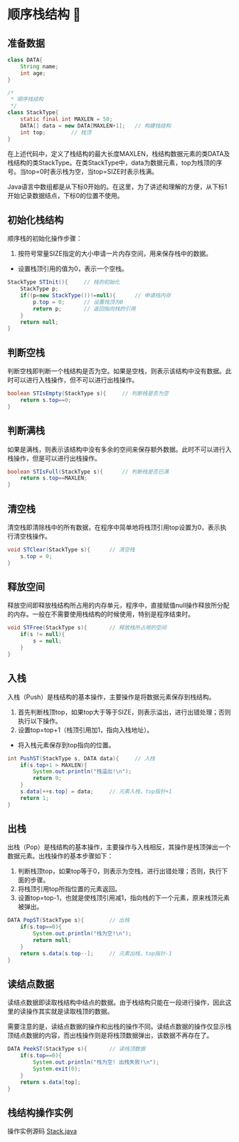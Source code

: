 # 顺序栈结构 :cherries:

## 准备数据
```java
class DATA{
	String name;
	int age;
}

/*
 * 顺序栈结构
 */
class StackType{				
	static final int MAXLEN = 50;
	DATA[] data = new DATA[MAXLEN+1];	// 构建栈结构
	int top;		// 栈顶
}
```
在上述代码中，定义了栈结构的最大长度MAXLEN，栈结构数据元素的类DATA及栈结构的类StackType。在类StackType中，data为数据元素，top为栈顶的序号。当top=0时表示栈为空，当top=SIZE时表示栈满。

Java语言中数组都是从下标0开始的。在这里，为了讲述和理解的方便，从下标1开始记录数据结点，下标0的位置不使用。
## 初始化栈结构
顺序栈的初始化操作步骤：
1. 按符号常量SIZE指定的大小申请一片内存空间，用来保存栈中的数据。
- 设置栈顶引用的值为0，表示一个空栈。
```java
StackType STInit(){		// 栈的初始化
	StackType p;
	if((p=new StackType())!=null){		// 申请栈内存
		p.top = 0;		// 设置栈顶为0
		return p;		// 返回指向栈的引用
	}
	return null;
}
```
## 判断空栈
判断空栈即判断一个栈结构是否为空。如果是空栈，则表示该结构中没有数据。此时可以进行入栈操作，但不可以进行出栈操作。
```java
boolean STIsEmpty(StackType s){		// 判断栈是否为空
	return s.top==0;
}
```
## 判断满栈
如果是满栈，则表示该结构中没有多余的空间来保存额外数据。此时不可以进行入栈操作，但是可以进行出栈操作。
```java
boolean STIsFull(StackType s){		// 判断栈是否已满
	return s.top==MAXLEN;
}
```
## 清空栈
清空栈即清除栈中的所有数据，在程序中简单地将栈顶引用top设置为0，表示执行清空栈操作。
```java
void STClear(StackType s){		// 清空栈
	s.top = 0;
}
```
## 释放空间
释放空间即释放栈结构所占用的内存单元，程序中，直接赋值null操作释放所分配的内存。一般在不需要使用栈结构的时候使用，特别是程序结束时。
```java
void STFree(StackType s){		// 释放栈所占用的空间
	if(s != null){
		s = null;
	}
}
```
## 入栈
入栈（Push）是栈结构的基本操作，主要操作是将数据元素保存到栈结构。
1. 首先判断栈顶top，如果top大于等于SIZE，则表示溢出，进行出错处理；否则执行以下操作。
2. 设置top=top+1（栈顶引用加1，指向入栈地址）。
- 将入栈元素保存到top指向的位置。
```java
int PushST(StackType s, DATA data){		// 入栈
	if(s.top+1 > MAXLEN){
		System.out.println("栈溢出!\n");
		return 0;
	}
	s.data[++s.top] = data;		// 元素入栈，top指针+1
	return 1;
}
```
## 出栈
出栈（Pop）是栈结构的基本操作，主要操作与入栈相反，其操作是栈顶弹出一个数据元素。出栈操作的基本步骤如下：
1. 判断栈顶top，如果top等于0，则表示为空栈，进行出错处理；否则，执行下面的步骤。
2. 将栈顶引用top所指位置的元素返回。
3. 设置top=top-1，也就是使栈顶引用减1，指向栈的下一个元素，原来栈顶元素被弹出。
```java
DATA PopST(StackType s){		// 出栈
	if(s.top==0){
		System.out.println("栈为空!\n");
		return null;
	}
	return s.data[s.top--];		// 元素出栈，top指针-1
}
```
## 读结点数据
读结点数据即读取栈结构中结点的数据。由于栈结构只能在一段进行操作，因此这里的读操作其实就是读取栈顶的数据。

需要注意的是，读结点数据的操作和出栈的操作不同。读结点数据的操作仅显示栈顶结点数据的内容，而出栈操作则是将栈顶数据弹出，该数据不再存在了。
```java
DATA PeekST(StackType s){		// 读栈顶数据
	if(s.top==0){
		System.out.println("栈为空! 出栈失败!\n");
		System.exit(0);
	}
	return s.data[top];
}
```
## 栈结构操作实例
操作实例源码
[Stack.java](./Stack.java)